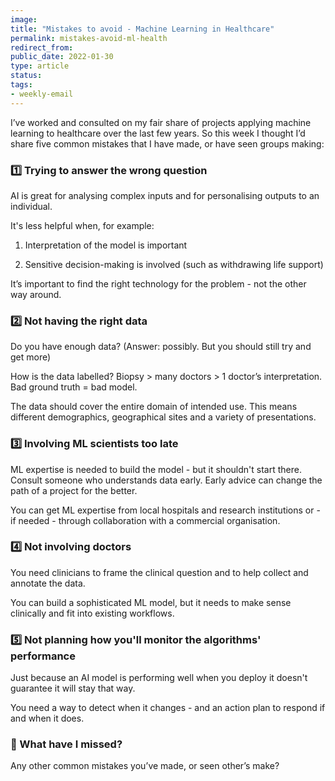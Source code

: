 ```yaml
---
image: 
title: "Mistakes to avoid - Machine Learning in Healthcare"
permalink: mistakes-avoid-ml-health
redirect_from:
public_date: 2022-01-30
type: article
status: 
tags:
- weekly-email
---
```



I’ve worked and consulted on my fair share of projects applying machine learning to healthcare over the last few years. So this week I thought I’d share five common mistakes that I have made, or have seen groups making:

### 1️⃣ Trying to answer the wrong question

AI is great for analysing complex inputs and for personalising outputs to an individual.

It's less helpful when, for example:

1. Interpretation of the model is important
    
2. Sensitive decision-making is involved (such as withdrawing life support)
    

It’s important to find the right technology for the problem - not the other way around.

### 2️⃣ Not having the right data

Do you have enough data? (Answer: possibly. But you should still try and get more)

How is the data labelled? Biopsy > many doctors > 1 doctor’s interpretation. Bad ground truth = bad model.

The data should cover the entire domain of intended use. This means different demographics, geographical sites and a variety of presentations.

### 3️⃣ Involving ML scientists too late

ML expertise is needed to build the model - but it shouldn't start there. Consult someone who understands data early. Early advice can change the path of a project for the better.

You can get ML expertise from local hospitals and research institutions or - if needed - through collaboration with a commercial organisation.

### 4️⃣ Not involving doctors

You need clinicians to frame the clinical question and to help collect and annotate the data.

You can build a sophisticated ML model, but it needs to make sense clinically and fit into existing workflows.

### 5️⃣ Not planning how you'll monitor the algorithms' performance

Just because an AI model is performing well when you deploy it doesn't guarantee it will stay that way.

You need a way to detect when it changes - and an action plan to respond if and when it does.


### **💬 What have I missed?**

Any other common mistakes you’ve made, or seen other’s make?